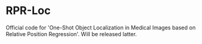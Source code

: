 # RPR-Loc
Official code for 'One-Shot Object Localization in Medical Images based on Relative Position Regression'.
Will be released latter.
